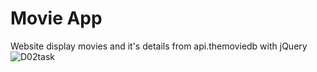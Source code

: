 # Movie App
Website display movies and it's details from api.themoviedb with jQuery
![D02task](https://user-images.githubusercontent.com/99945435/211870316-1388513b-b1ca-4509-879f-173366fb52c2.gif)
